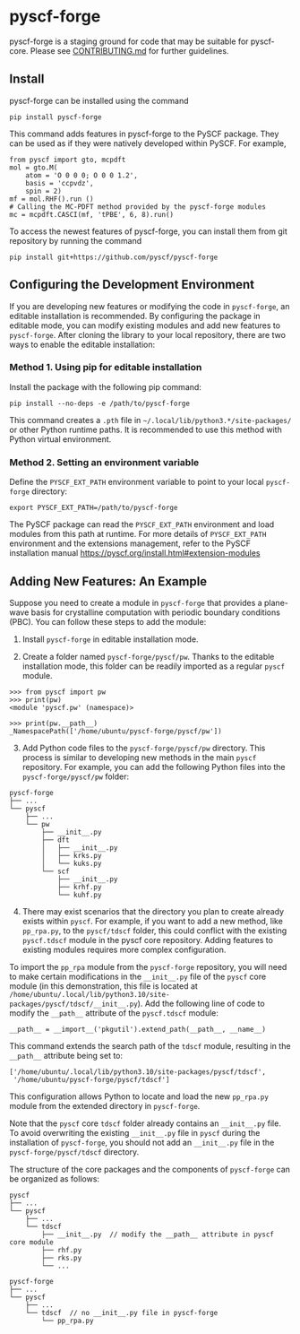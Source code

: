 # pyscf-forge
pyscf-forge is a staging ground for code that may be suitable for pyscf-core. Please see [CONTRIBUTING.md](CONTRIBUTING.md) for further guidelines.

## Install
pyscf-forge can be installed using the command
```
pip install pyscf-forge
```
This command adds features in pyscf-forge to the PySCF package. They can be used
as if they were natively developed within PySCF. For example,
```
from pyscf import gto, mcpdft
mol = gto.M(
    atom = 'O 0 0 0; O 0 0 1.2',
    basis = 'ccpvdz',
    spin = 2)
mf = mol.RHF().run ()
# Calling the MC-PDFT method provided by the pyscf-forge modules
mc = mcpdft.CASCI(mf, 'tPBE', 6, 8).run()
```

To access the newest features of pyscf-forge, you can install them from git
repository by running the command
```
pip install git+https://github.com/pyscf/pyscf-forge
```

## Configuring the Development Environment
If you are developing new features or modifying the code in `pyscf-forge`, an editable installation is recommended.
By configuring the package in editable mode, you can modify existing modules and add new features to `pyscf-forge`.
After cloning the library to your local repository, there are two ways to enable the editable installation:

### Method 1. Using pip for editable installation
Install the package with the following pip command:
```
pip install --no-deps -e /path/to/pyscf-forge
```
This command creates a `.pth` file in `~/.local/lib/python3.*/site-packages/`
or other Python runtime paths. It is recommended to use this method with Python
virtual environment.

### Method 2. Setting an environment variable
Define the `PYSCF_EXT_PATH` environment variable to point to your local `pyscf-forge` directory:
```
export PYSCF_EXT_PATH=/path/to/pyscf-forge
```
The PySCF package can read the `PYSCF_EXT_PATH` environment and load modules
from this path at runtime. For more details of `PYSCF_EXT_PATH` environment
and the extensions management, refer to the PySCF installation manual
https://pyscf.org/install.html#extension-modules

## Adding New Features: An Example
Suppose you need to create a module in `pyscf-forge` that provides a plane-wave basis for crystalline computation with periodic boundary conditions (PBC).
You can follow these steps to add the module:

1. Install `pyscf-forge` in editable installation mode.

2. Create a folder named `pyscf-forge/pyscf/pw`.
Thanks to the editable installation mode, this folder can be readily imported as a regular `pyscf` module.
```
>>> from pyscf import pw
>>> print(pw)
<module 'pyscf.pw' (namespace)>

>>> print(pw.__path__)
_NamespacePath(['/home/ubuntu/pyscf-forge/pyscf/pw'])
```

3. Add Python code files to the `pyscf-forge/pyscf/pw` directory.
This process is similar to developing new methods in the main `pyscf` repository.
For example, you can add the following Python files into the `pyscf-forge/pyscf/pw` folder:
```
pyscf-forge
├── ...
└── pyscf
    ├── ...
    └── pw
        ├── __init__.py
        ├── dft
        │   ├── __init__.py
        │   ├── krks.py
        │   └── kuks.py
        └── scf
            ├── __init__.py
            ├── krhf.py
            └── kuhf.py
```

4. There may exist scenarios that the directory you plan to create already exists within `pyscf`.
For example, if you want to add a new method, like `pp_rpa.py`, to the `pyscf/tdscf` folder,
this could conflict with the existing `pyscf.tdscf` module in the pyscf core repository.
Adding features to existing modules requires more complex configuration.

To import the `pp_rpa` module from the `pyscf-forge` repository, you will need to make certain modifications in the `__init__.py` file of the `pyscf` core module
(in this demonstration, this file is located at `/home/ubuntu/.local/lib/python3.10/site-packages/pyscf/tdscf/__init__.py`).
Add the following line of code to modify the `__path__` attribute of the `pyscf.tdscf` module:
```
__path__ = __import__('pkgutil').extend_path(__path__, __name__)
```

This command extends the search path of the `tdscf` module, resulting in the `__path__` attribute being set to:
```
['/home/ubuntu/.local/lib/python3.10/site-packages/pyscf/tdscf',
 '/home/ubuntu/pyscf-forge/pyscf/tdscf']
```
This configuration allows Python to locate and load the new `pp_rpa.py` module from the extended directory in `pyscf-forge`.

Note that the `pyscf` core `tdscf` folder already contains an `__init__.py` file.
To avoid overwriting the existing `__init__.py` file in `pyscf` during the installation of `pyscf-forge`,
you should not add an `__init__.py` file in the `pyscf-forge/pyscf/tdscf` directory.

The structure of the core packages and the components of `pyscf-forge` can be organized as follows:
```
pyscf
├── ...
└── pyscf
    ├── ...
    └── tdscf
        ├── __init__.py  // modify the __path__ attribute in pyscf core module
        ├── rhf.py
        ├── rks.py
        └── ...

pyscf-forge
├── ...
└── pyscf
    ├── ...
    └── tdscf  // no __init__.py file in pyscf-forge
        └── pp_rpa.py
```
